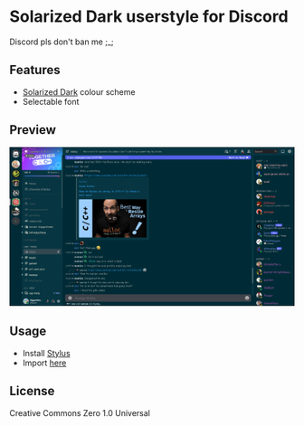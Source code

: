# Solarized Dark userstyle for Discord

Discord pls don't ban me ;_;

## Features

* [Solarized Dark](https://ethanschoonover.com/solarized/) colour scheme
* Selectable font

## Preview

![Preview Image](https://github.com/superjamie/discord-solarized-dark/blob/main/discord-solarized-dark-comic-sans.png?raw=true)

## Usage

* Install [Stylus](https://add0n.com/stylus.html)
* Import [here](https://raw.githubusercontent.com/superjamie/discord-solarized-dark/master/style.user.css)

## License

Creative Commons Zero 1.0 Universal
